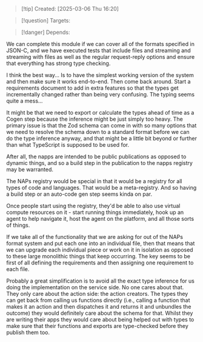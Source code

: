 
>[!tip] Created: [2025-03-06 Thu 16:20]

>[!question] Targets: 

>[!danger] Depends: 

We can complete this module if we can cover all of the formats specified in JSON-C, and we have executed tests that include files and streaming and streaming with files as well as the regular request-reply options and ensure that everything has strong type checking. 

I think the best way... Is to have the simplest working version of the system and then make sure it works end-to-end. Then come back around. Start a requirements document to add in extra features so that the types get incrementally changed rather than being very confusing. The typing seems quite a mess...

It might be that we need to export or calculate the types ahead of time as a Cogen step because the inference might be just simply too heavy. The primary issue is that the Zod schema can come in with so many options that we need to resolve the schema down to a standard format before we can do the type inference anyway, and that might be a little bit beyond or further than what TypeScript is supposed to be used for.

After all, the napps are intended to be public publications as opposed to dynamic things, and so a build step in the publication to the napps registry may be warranted.

The NAPs registry would be special in that it would be a registry for all types of code and languages. That would be a meta-registry. And so having a build step or an auto-code gen step seems kinda on par. 

Once people start using the registry, they'd be able to also use virtual compute resources on it - start running things immediately, hook up an agent to help navigate it, host the agent on the platform, and all those sorts of things. 

If we take all of the functionality that we are asking for out of the NAPs format system and put each one into an individual file, then that means that we can upgrade each individual piece or work on it in isolation as opposed to these large monolithic things that keep occurring. The key seems to be first of all defining the requirements and then assigning one requirement to each file. 

Probably a great simplification is to avoid all the exact type inference for us doing the implementation on the service side. No one cares about that. They only care about the action side: the action creators. The types they can get back from calling us functions directly (i.e., calling a function that makes it an action and then dispatches it and returns it and unbundles the outcome) they would definitely care about the schema for that. Whilst they are writing their apps they would care about being helped out with types to make sure that their functions and exports are type-checked before they publish them too. 